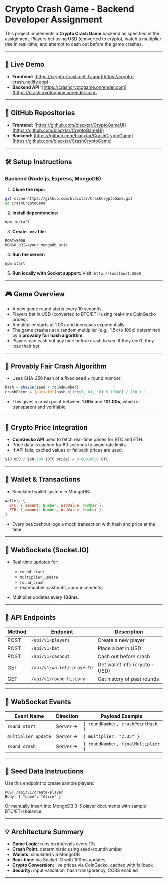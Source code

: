 # Crypto Crash Game - Backend Developer Assignment

This project implements a **Crypto Crash Game** backend as specified in the assignment. Players bet using USD (converted to crypto), watch a multiplier rise in real-time, and attempt to cash out before the game crashes.

---

## 🚀 Live Demo

* **Frontend:** [https://crypto-crash.netlify.app](https://crypto-crash.netlify.app)
* **Backend API:** [https://crashcryptogame.onrender.com](https://crashcryptogame.onrender.com)

---

## 📁 GitHub Repositories

* **Frontend:** [https://github.com/blacxtar/CryptoGameUI](https://github.com/blacxtar/CryptoGameUI)
* **Backend:** [https://github.com/blacxtar/CrashCryptoGame](https://github.com/blacxtar/CrashCryptoGame)

---

## 🛠 Setup Instructions

### Backend (Node.js, Express, MongoDB)

1. **Clone the repo:**

```bash
git clone https://github.com/blacxtar/CrashCryptoGame.git
cd CrashCryptoGame
```

2. **Install dependencies:**

```bash
npm install
```

3. **Create `.env` file:**

```
PORT=5000
MONGO_URI=<your_mongodb_uri>
```

4. **Run the server:**

```bash
npm start
```

5. **Run locally with Socket support:**
   Visit: `http://localhost:5000`

---

## 🎮 Game Overview

* A new game round starts every 10 seconds.
* Players bet in USD (converted to BTC/ETH using real-time CoinGecko prices).
* A multiplier starts at 1.00x and increases exponentially.
* The game crashes at a random multiplier (e.g., 1.5x to 100x) determined by a **provably fair hash algorithm**.
* Players can cash out any time before crash to win. If they don’t, they lose their bet.

---

## 🔐 Provably Fair Crash Algorithm

* Uses SHA-256 hash of a fixed seed + round number:

```js
hash = sha256(seed + roundNumber)
crashPoint = (parseInt(hash.slice(0, 8), 16) % 10000) / 100 + 1
```

* This gives a crash point between **1.00x** and **101.00x**, which is transparent and verifiable.

---

## 💱 Crypto Price Integration

* **CoinGecko API** used to fetch real-time prices for BTC and ETH.
* Price data is cached for 60 seconds to avoid rate limits.
* If API fails, cached values or fallback prices are used.

```js
$10 USD / $60,000 (BTC price) = 0.00016667 BTC
```

---

## 👛 Wallet & Transactions

* Simulated wallet system in MongoDB:

```js
wallet: {
  BTC: { amount: Number, usdValue: Number },
  ETH: { amount: Number, usdValue: Number }
}
```

* Every bet/cashout logs a mock transaction with hash and price at the time.

---

## 🔌 WebSockets (Socket.IO)

* Real-time updates for:

  * `round_start`
  * `multiplier_update`
  * `round_crash`
  * (extendable: cashouts, announcements)
* Multiplier updates every **100ms**.

---

## 🧪 API Endpoints

| Method | Endpoint                   | Description                    |
| ------ | -------------------------- | ------------------------------ |
| POST   | `/api/v1/players`    | Create a new player            |
| POST   | `/api/v1/bet`              | Place a bet in USD             |
| POST   | `/api/v1/cashout`          | Cash out before crash          |
| GET    | `/api/v1/wallet/:playerId` | Get wallet info (crypto + USD) |
| GET    | `/api/v1/round-history`    | Get history of past rounds     |

---

## 📡 WebSocket Events

| Event Name          | Direction | Payload Example                    |
| ------------------- | --------- | ---------------------------------- |
| `round_start`       | Server -> | `{ roundNumber, crashPointHash }`  |
| `multiplier_update` | Server -> | `{ multiplier: "2.35" }`           |
| `round_crash`       | Server -> | `{ roundNumber, finalMultiplier }` |

---

## 🌱 Seed Data Instructions

Use this endpoint to create sample players:

```http
POST /api/v1/create-player
Body: { "name": "Alice" }
```

Or manually insert into MongoDB 3–5 player documents with sample BTC/ETH balance.

---



## 💡 Architecture Summary

* **Game Logic:** runs on intervals every 10s
* **Crash Point:** deterministic using seed+roundNumber
* **Wallets:** simulated via MongoDB
* **Real-time:** via Socket.IO with 100ms updates
* **Crypto Conversion:** live prices via CoinGecko, cached with fallback
* **Security:** input validation, hash transparency, CORS enabled

---



